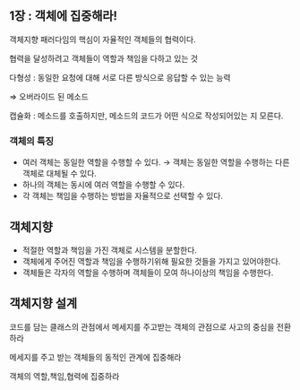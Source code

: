 ## 1장 : 객체에 집중해라!

객체지향 패러다임의 핵심이 자율적인 객체들의 협력이다.

협력을 달성하려고 객체들이 역할과 책임을 다하고 있는 것

다형성 : 동일한 요청에 대해 서로 다른 방식으로 응답할 수 있는 능력

⇒ 오버라이드 된 메소드

캡슐화 :  메소드를 호출하지만, 메소드의 코드가 어떤 식으로 작성되어있는 지 모른다.

### 객체의 특징

- 여러 객체는 동일한 역할을 수행할 수 있다. → 객체는 동일한 역할을 수행하는 다른 객체로 대체될 수 있다.
- 하나의 객체는 동시에 여러 역할을 수행할 수 있다.
- 각 객체는 책임을 수행하는 방법을 자율적으로 선택할 수 있다.

## 객체지향

- 적절한 역할과 책임을 가진 객체로 시스템을 분할한다.
- 객체에게 주어진 역할과 책임을 수행하기위해 필요한 것들을 가지고 있어야한다.
- 객체들은 각자의 역할을 수행하며 객체들이 모여 하나이상의 책임을 수행한다.

## 객체지향 설계

코드를 담는 클래스의 관점에서 메세지를 주고받는 객체의 관점으로 사고의 중심을 전환하라

메세지를 주고 받는 객체들의 동적인 관계에 집중해라

객체의 역할,책임,협력에 집중하라